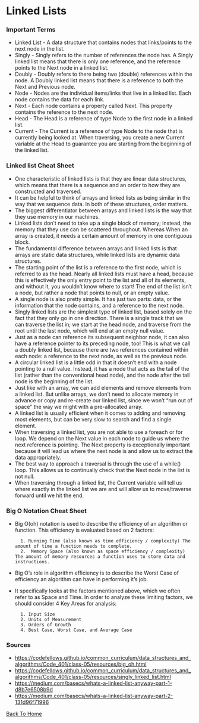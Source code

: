 # Linked Lists

### Important Terms

- Linked List - A data structure that contains nodes that links/points to the next node in the list.
- Singly - Singly refers to the number of references the node has. A Singly linked list means that there is only one reference, and the reference points to the Next node in a linked list.
- Doubly - Doubly refers to there being two (double) references within the node. A Doubly linked list means that there is a reference to both the Next and Previous node.
- Node - Nodes are the individual items/links that live in a linked list. Each node contains the data for each link.
- Next - Each node contains a property called Next. This property contains the reference to the next node.
- Head - The Head is a reference of type Node to the first node in a linked list.
- Current - The Current is a reference of type Node to the node that is currently being looked at. When traversing, you create a new Current variable at the Head to guarantee you are starting from the beginning of the linked list.

### Linked list Cheat Sheet

- One characteristic of linked lists is that they are linear data structures, which means that there is a sequence and an order to how they are constructed and traversed. 
- It can be helpful to think of arrays and linked lists as being similar in the way that we sequence data. In both of these structures, order matters.
- The biggest differentiator between arrays and linked lists is the way that they use memory in our machines.
- Linked lists don’t need to take up a single block of memory; instead, the memory that they use can be scattered throughout. Whereas When an array is created, it needs a certain amount of memory in one contiguous block. 
- The fundamental difference between arrays and linked lists is that arrays are static data structures, while linked lists are dynamic data structures.
- The starting point of the list is a reference to the first node, which is referred to as the head. Nearly all linked lists must have a head, because this is effectively the only entry point to the list and all of its elements, and without it, you wouldn’t know where to start! The end of the list isn’t a node, but rather a node that points to null, or an empty value.
- A single node is also pretty simple. It has just two parts: data, or the information that the node contains, and a reference to the next node.
- Singly linked lists are the simplest type of linked list, based solely on the fact that they only go in one direction. There is a single track that we can traverse the list in; we start at the head node, and traverse from the root until the last node, which will end at an empty null value.
- Just as a node can reference its subsequent neighbor node, it can also have a reference pointer to its preceding node, too! This is what we call a doubly linked list, because there are two references contained within each node: a reference to the next node, as well as the previous node. 
- A circular linked list is a little odd in that it doesn’t end with a node pointing to a null value. Instead, it has a node that acts as the tail of the list (rather than the conventional head node), and the node after the tail node is the beginning of the list.
- Just like with an array, we can add elements and remove elements from a linked list. But unlike arrays, we don’t need to allocate memory in advance or copy and re-create our linked list, since we won’t “run out of space” the way we might with a pre-allocated array.
- A linked list is usually efficient when it comes to adding and removing most elements, but can be very slow to search and find a single element.
- When traversing a linked list, you are not able to use a foreach or for loop. We depend on the Next value in each node to guide us where the next reference is pointing. The Next property is exceptionally important because it will lead us where the next node is and allow us to extract the data appropriately.
- The best way to approach a traversal is through the use of a while() loop. This allows us to continually check that the Next node in the list is not null.
- When traversing through a linked list, the Current variable will tell us where exactly in the linked list we are and will allow us to move/traverse forward until we hit the end.

### Big O Notation Cheat Sheet

- Big O(oh) notation is used to describe the efficiency of an algorithm or function. This efficiency is evaluated based on 2 factors:

        1. Running Time (also known as time efficiency / complexity) The amount of time a function needs to complete.
        2.  Memory Space (also known as space efficiency / complexity) The amount of memory resources a function uses to store data and instructions.
- Big O’s role in algorithm efficiency is to describe the Worst Case of efficiency an algorithm can have in performing it’s job.
- It specifically looks at the factors mentioned above, which we often refer to as Space and Time. In order to analyze these limiting factors, we should consider 4 Key Areas for analysis:

        1. Input Size
        2. Units of Measurement
        3. Orders of Growth
        4. Best Case, Worst Case, and Average Case
### Sources

- <https://codefellows.github.io/common_curriculum/data_structures_and_algorithms/Code_401/class-05/resources/big_oh.html>
- <https://codefellows.github.io/common_curriculum/data_structures_and_algorithms/Code_401/class-05/resources/singly_linked_list.html>
- <https://medium.com/basecs/whats-a-linked-list-anyway-part-1-d8b7e6508b9d>
- <https://medium.com/basecs/whats-a-linked-list-anyway-part-2-131d96f71996>

[Back To Home](../README.md)